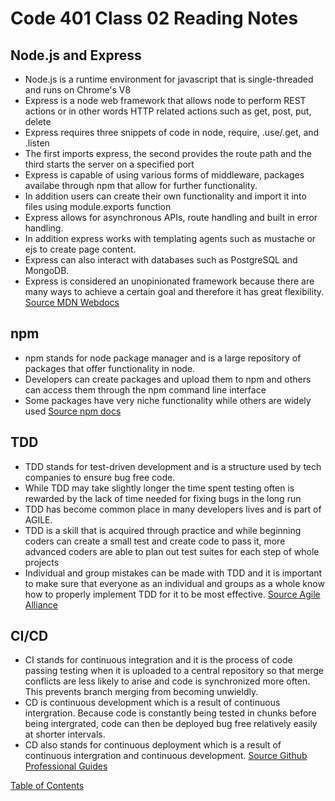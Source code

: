 # Code 401 Class 02 Reading Notes

## Node.js and Express
* Node.js is a runtime environment for javascript that is single-threaded and runs on Chrome's V8
* Express is a node web framework that allows node to perform REST actions or in other words HTTP related actions such as get, post, put, delete
* Express requires three snippets of code in node, require, .use/.get, and .listen
* The first imports express, the second provides the route path and the third starts the server on a specified port
* Express is capable of using various forms of middleware, packages availabe through npm that allow for further functionality.
* In addition users can create their own functionality and import it into files using module.exports function
* Express allows for asynchronous APIs, route handling and built in error handling.
* In addition express works with templating agents such as mustache or ejs to create page content.
* Express can also interact with databases such as PostgreSQL and MongoDB.
* Express is considered an unopinionated framework because there are many ways to achieve a certain goal and therefore it has great flexibility.
[Source MDN Webdocs](https://developer.mozilla.org/en-US/docs/Learn/Server-side/Express_Nodejs/Introduction)

## npm
* npm stands for node package manager and is a large repository of packages that offer functionality in node.
* Developers can create packages and upload them to npm and others can access them through the npm command line interface
* Some packages have very niche functionality while others are widely used
[Source npm docs](https://docs.npmjs.com/about-npm)

## TDD
* TDD stands for test-driven development and is a structure used by tech companies to ensure bug free code.
* While TDD may take slightly longer the time spent testing often is rewarded by the lack of time needed for fixing bugs in the long run
* TDD has become common place in many developers lives and is part of AGILE.
* TDD is a skill that is acquired through practice and while beginning coders can create a small test and create code to pass it, more advanced coders are able to plan out test suites for each step of whole projects
* Individual and group mistakes can be made with TDD and it is important to make sure that everyone as an individual and groups as a whole know how to properly implement TDD for it to be most effective.
[Source Agile Alliance](https://www.agilealliance.org/glossary/tdd/#q=~(infinite~false~filters~(postType~(~'page~'post~'aa_book~'aa_event_session~'aa_experience_report~'aa_glossary~'aa_research_paper~'aa_video)~tags~(~'tdd))~searchTerm~'~sort~false~sortDirection~'asc~page~1))

## CI/CD
* CI stands for continuous integration and it is the process of code passing testing when it is uploaded to a central repository so that merge conflicts are less likely to arise and code is synchronized more often. This prevents branch merging from becoming unwieldly.
* CD is continuous development which is a result of continuous intergration. Because code is constantly being tested in chunks before being intergrated, code can then be deployed bug free relatively easily at shorter intervals. 
* CD also stands for continuous deployment which is a result of continuous intergration and continuous development.
[Source Github Professional Guides](https://www.youtube.com/watch?v=xSv_m3KhUO8)


[Table of Contents](README.md)